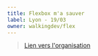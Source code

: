 ```yaml
---
title: Flexbox m'a sauver
label: Lyon - 19/03
owner: walkingdev/flex
---
```


> [Lien vers l'organisation](http://walkingdev.fr)
